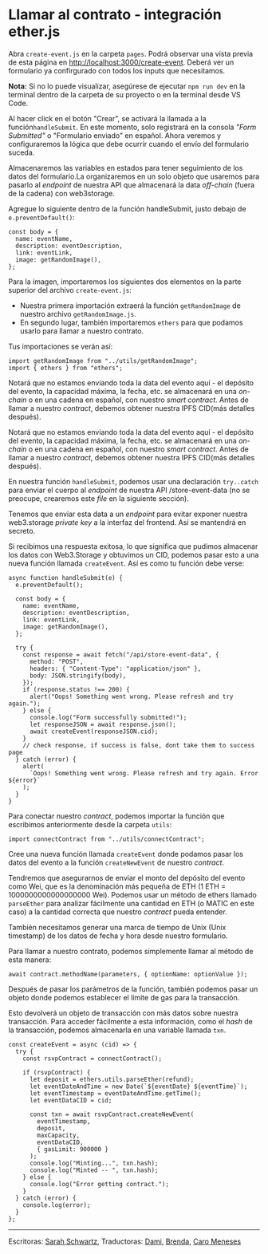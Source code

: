 # Llamar al contrato - integración ether.js

Abra `create-event.js` en la carpeta `pages`. Podrá observar una vista previa de esta página en [http://localhost:3000/create-event](http://localhost:3000/create-event). Deberá ver un formulario ya confirgurado con todos los inputs que necesitamos.

**Nota:** Si no lo puede visualizar, asegúrese de ejecutar `npm run dev` en la terminal dentro de la carpeta de su proyecto o en la terminal desde VS Code.

Al hacer click en el botón "Crear", se activará la llamada a la función`handleSubmit`. En este momento, solo registrará en la consola _"Form Submitted"_ o "Formulario enviado" en español. Ahora veremos y configuraremos la lógica que debe ocurrir cuando el envío del formulario suceda.

Almacenaremos las variables en estados para tener seguimiento de los datos del formulario.La organizaremos en un solo objeto que usaremos para pasarlo al _endpoint_ de nuestra API que almacenará la data _off-chain_ (fuera de la cadena) con web3storage.

Agregue lo siguiente dentro de la función handleSubmit, justo debajo de `e.preventDefault()`:

```
const body = {
  name: eventName,
  description: eventDescription,
  link: eventLink,
  image: getRandomImage(),
};
```

Para la imagen, importaremos los siguientes dos elementos en la parte superior del archivo `create-event.js`:

* Nuestra primera importación extraerá la función `getRandomImage` de nuestro archivo `getRandomImage.js`.
* En segundo lugar, también importaremos `ethers` para que podamos usarlo para llamar a nuestro contrato.

Tus importaciones se verán así:

```
import getRandomImage from "../utils/getRandomImage";
import { ethers } from "ethers";
```

Notará que no estamos enviando toda la data del evento aquí - el depósito del evento, la capacidad máxima, la fecha, etc. se almacenará en una _on-chain_ o en una cadena en español, con nuestro _smart contract_. Antes de llamar a nuestro _contract_, debemos obtener nuestra IPFS CID(más detalles después).

Notará que no estamos enviando toda la data del evento aquí - el depósito del evento, la capacidad máxima, la fecha, etc. se almacenará en una _on-chain_ o en una cadena en español, con nuestro _smart contract_. Antes de llamar a nuestro _contract_, debemos obtener nuestra IPFS CID(más detalles después).

En nuestra función `handleSubmit`, podemos usar una declaración `try..catch` para enviar el cuerpo al _endpoint_ de nuestra API /store-event-data (no se preocupe, crearemos este _file_ en la siguiente sección).

Tenemos que enviar esta data a un _endpoint_ para evitar exponer nuestra web3.storage _private key_ a la interfaz del frontend. Así se mantendrá en secreto.

Si recibimos una respuesta exitosa, lo que significa que pudimos almacenar los datos con Web3.Storage y obtuvimos un CID, podemos pasar esto a una nueva función llamada `createEvent`. Así es como tu función debe verse:

```
async function handleSubmit(e) {
  e.preventDefault();

  const body = {
    name: eventName,
    description: eventDescription,
    link: eventLink,
    image: getRandomImage(),
  };

  try {
    const response = await fetch("/api/store-event-data", {
      method: "POST",
      headers: { "Content-Type": "application/json" },
      body: JSON.stringify(body),
    });
    if (response.status !== 200) {
      alert("Oops! Something went wrong. Please refresh and try again.");
    } else {
      console.log("Form successfully submitted!");
      let responseJSON = await response.json();
      await createEvent(responseJSON.cid);
    }
    // check response, if success is false, dont take them to success page
  } catch (error) {
    alert(
      `Oops! Something went wrong. Please refresh and try again. Error ${error}`
    );
  }
}
```

Para conectar nuestro _contract_, podemos importar la función que escribimos anteriormente desde la carpeta `utils`:

```
import connectContract from "../utils/connectContract";
```

Cree una nueva función llamada `createEvent` donde podamos pasar los datos del evento a la función `createNewEvent` de nuestro _contract_.

Tendremos que asegurarnos de enviar el monto del depósito del evento como Wei, que es la denominación más pequeña de ETH (1 ETH = 1000000000000000000 Wei). Podemos usar un método de ethers llamado `parseEther` para analizar fácilmente una cantidad en ETH (o MATIC en este caso) a la cantidad correcta que nuestro _contract_ pueda entender.

También necesitamos generar una marca de tiempo de Unix (Unix timestamp) de los datos de fecha y hora desde nuestro formulario.

Para llamar a nuestro contrato, podemos simplemente llamar al método de esta manera:

```
await contract.methodName(parameters, { optionName: optionValue });
```

Después de pasar los parámetros de la función, también podemos pasar un objeto donde podemos establecer el límite de gas para la transacción.

Esto devolverá un objeto de transacción con más datos sobre nuestra transacción. Para acceder fácilmente a esta información, como el _hash_ de la transacción, podemos almacenarla en una variable llamada `txn`.

```
const createEvent = async (cid) => {
  try {
    const rsvpContract = connectContract();

    if (rsvpContract) {
      let deposit = ethers.utils.parseEther(refund);
      let eventDateAndTime = new Date(`${eventDate} ${eventTime}`);
      let eventTimestamp = eventDateAndTime.getTime();
      let eventDataCID = cid;

      const txn = await rsvpContract.createNewEvent(
        eventTimestamp,
        deposit,
        maxCapacity,
        eventDataCID,
        { gasLimit: 900000 }
      );
      console.log("Minting...", txn.hash);
      console.log("Minted -- ", txn.hash);
    } else {
      console.log("Error getting contract.");
    }
  } catch (error) {
    console.log(error);
  }
};
```

***

Escritoras: [Sarah Schwartz](https://twitter.com/schwartzswartz), Traductoras: [Dami](https://twitter.com/dakitidami), [Brenda](https://twitter.com/engineerbrenda), [Caro Meneses](https://twitter.com/carmedinat)
